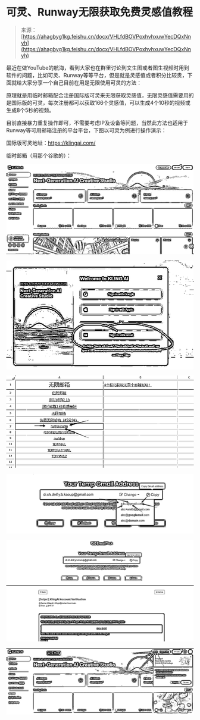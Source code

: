 # 可灵、Runway无限获取免费灵感值教程

> 来源：[https://ahagbyg1kg.feishu.cn/docx/VHLfdBOVPoxhvhxuwYecDQxNnyh](https://ahagbyg1kg.feishu.cn/docx/VHLfdBOVPoxhvhxuwYecDQxNnyh)

最近在做YouTube的航海，看到大家也在群里讨论到文生图或者图生视频时用到软件的问题，比如可灵、Runway等等平台，但是就是灵感值或者积分比较贵，下面就给大家分享一个自己目前在用是无限使用可灵的方法：

原理就是用临时邮箱配合注册国际版可灵来无限获取灵感值，无限灵感值需要用的是国际版的可灵，每次注册都可以获取166个灵感值，可以生成4个10秒的视频或生成8个5秒的视频。

目前直接暴力重复操作即可，不需要考虑IP及设备等问题，当然此方法也适用于Runway等可用邮箱注册的平台平台，下图以可灵为例进行操作演示：

国际版可灵地址：https://klingai.com/

临时邮箱（用那个谷歌的）：

![](img/ac407bd4af7928294986050a59c1dcfc.png)

![](img/a81a01612cb4518c42f0ec6aa73b4549.png)

![](img/cfd567b2981dcf219f32c5ae3daf74ef.png)

![](img/710e396b07aba6433ba0ad9406b003fd.png)

![](img/acd05fc9863d0636bc9cf8e7da4d6841.png)

![](img/e34edc21af2e235e401b376bb3c0b4b2.png)